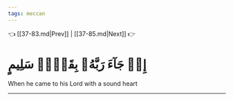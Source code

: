 ```yaml
---
tags: meccan
---
```


👈 [[37-83.md|Prev]] | [[37-85.md|Next]] 👉

# إِذۡ جَآءَ رَبَّهُۥ بِقَلۡبٖ سَلِيمٍ

When he came to his Lord with a sound heart

---

